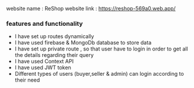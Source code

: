 website name : ReShop
website link : https://reshop-569a0.web.app/

### features and functionality

- I have set up routes dynamically
- I have used firebase & MongoDb database to store data
- I have set up private route , so that user have to login in order to get all the details regarding their query
- I have used Context API
- I have used JWT token
- Different types of users (buyer,seller & admin) can login according to their need
